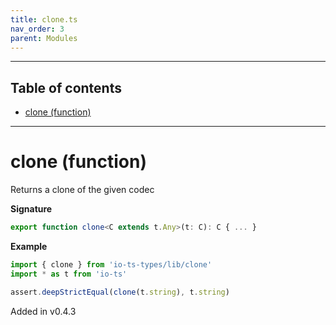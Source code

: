 ```yaml
---
title: clone.ts
nav_order: 3
parent: Modules
---
```


---

<h2 class="text-delta">Table of contents</h2>

- [clone (function)](#clone-function)

---

# clone (function)

Returns a clone of the given codec

**Signature**

```ts
export function clone<C extends t.Any>(t: C): C { ... }
```

**Example**

```ts
import { clone } from 'io-ts-types/lib/clone'
import * as t from 'io-ts'

assert.deepStrictEqual(clone(t.string), t.string)
```

Added in v0.4.3
